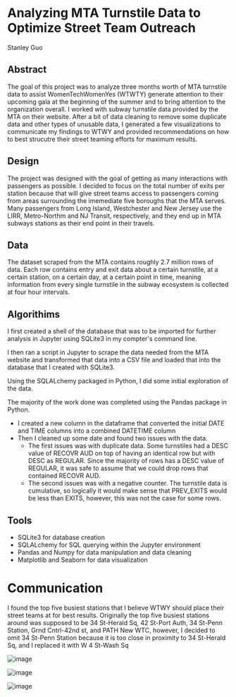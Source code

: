 # Analyzing MTA Turnstile Data to Optimize Street Team Outreach
Stanley Guo
## Abstract
The goal of this project was to analyze three months worth of MTA turnstile data to assist WomenTechWomenYes (WTWTY) generate attention to their upcoming gala at the beginning of the summer and to bring attention to the organization overall. I worked with subway turnstile data provided by the MTA on their website. After a bit of data cleaning to remove some duplicate data and other types of unusable data, I generated a few visualizations to communicate my findings to WTWY and provided recommendations on how to best strucutre their street teaming efforts for maximum results.
## Design
The project was designed with the goal of getting as many interactions with passengers as possible. I decided to focus on the total number of exits per station because that will give street teams access to passengers coming from areas surrounding the imemediate five boroughs that the MTA serves. Many passengers from Long Island, Westchester and New Jersey use the LIRR, Metro-Northm and NJ Transit, respectively, and they end up in MTA subways stations as their end point in their travels.
## Data
The dataset scraped from the MTA contains roughly 2.7 million rows of data. Each row contains entry and exit data about a certain turnstile, at a certain station, on a certain day, at a certain point in time, meaning information from every single turnstile in the subway ecosystem is collected at four hour intervals.
## Algorithims
I first created a shell of the database that was to be imported for further analysis in Jupyter using SQLite3 in my compter's command line.

I then ran a script in Jupyter to scrape the data needed from the MTA website and transformed that data into a CSV file and loaded that into the database that I created with SQLite3.

Using the SQLALchemy packaged in Python, I did some initial exploration of the data.

The majority of the work done was completed using the Pandas package in Python.
* I created a new column in the dataframe that converted the initial DATE and TIME columns into a combined DATETIME column
* Then I cleaned up some date and found two issues with the data.
  * The first issues was with duplicate data. Some turnstiles had a DESC value of RECOVR AUD on top of having an identical row but with DESC as REGULAR. Since the majority of rows has a DESC value of REGULAR, it was safe to assume that we could drop rows that contained RECOVR AUD.
  * The second issues was with a negative counter. The turnstile data is cumulative, so logically it would make sense that PREV_EXITS would be less than EXITS, however, this was not the case for some rows.
## Tools
* SQLite3 for database creation
* SQLALchemy for SQL querying within the Jupyter environment
* Pandas and Numpy for data manipulation and data cleaning
* Matplotlib and Seaborn for data visualization
# Communication
I found the top five busiest stations that I believe WTWY should place their street teams at for best results.
Originally the top five busiest stations around was supposed to be 34 St-Herald Sq, 42 St-Port Auth, 34 St-Penn Station, Grnd Cntrl-42nd st, and PATH New WTC, however, I decided to omit 34 St-Penn Station because it is too close in proximity to 34 St-Herald Sq, and I replaced it with W 4 St-Wash Sq

![image](https://github.com/guostan123/EDA_MTA_Project/blob/main/busiest_mta_stations_by_day.png)

![image](https://github.com/guostan123/EDA_MTA_Project/blob/main/busiest_mta_stations_by_day_line_graph.png)

![image](https://github.com/guostan123/EDA_MTA_Project/blob/main/busiest_mta_stations_by_day_heat.png)
